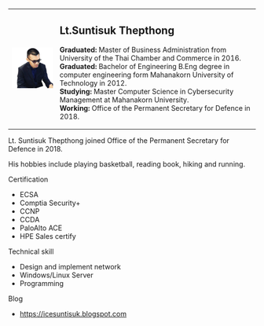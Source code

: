 
<table border="0">
 <tr>
    <td><img src="/img/ice.png" width="220"/></td>
  <td> <h2><font color=""> Lt.Suntisuk Thepthong</font></h2>
    <p>
    <b>Graduated:</b> Master of Business Administration from University of the Thai Chamber and Commerce in 2016. <br>
     <b>Graduated:</b> Bachelor of Engineering  B.Eng degree in computer engineering form Mahanakorn University of Technology in 2012. <br>
     <b>Studying:</b> Master Computer Science in Cybersecurity Management at Mahanakorn University.  <br>
     <b>Working:</b> Office of the Permanent Secretary for Defence in 2018. </td>
 </tr>
</table>


Lt. Suntisuk Thepthong joined Office of the Permanent Secretary for Defence in 2018.

His hobbies include playing basketball, reading book, hiking and running.

Certification
* ECSA
* Comptia Security+
* CCNP
* CCDA
* PaloAlto ACE
* HPE Sales certify

Technical skill
* Design and implement network
* Windows/Linux Server
* Programming

Blog
* https://icesuntisuk.blogspot.com